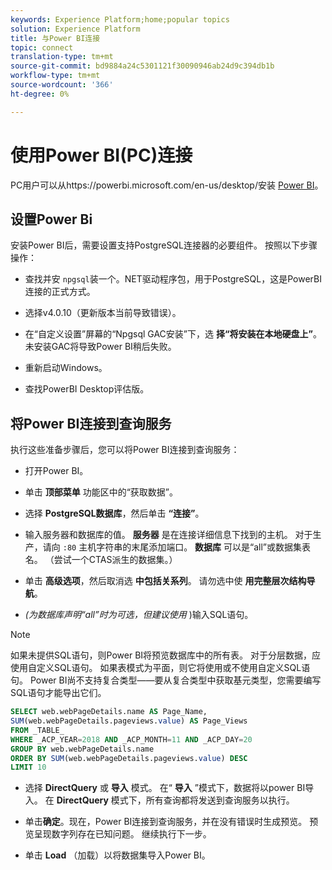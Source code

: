 ```yaml
---
keywords: Experience Platform;home;popular topics
solution: Experience Platform
title: 与Power BI连接
topic: connect
translation-type: tm+mt
source-git-commit: bd9884a24c5301121f30090946ab24d9c394db1b
workflow-type: tm+mt
source-wordcount: '366'
ht-degree: 0%

---
```



# 使用Power BI(PC)连接

PC用户可以从https://powerbi.microsoft.com/en-us/desktop/安装 [Power BI](https://powerbi.microsoft.com/en-us/desktop/)。

## 设置Power Bi

安装Power BI后，需要设置支持PostgreSQL连接器的必要组件。 按照以下步骤操作：

- 查找并安 `npgsql`装一个。NET驱动程序包，用于PostgreSQL，这是PowerBI连接的正式方式。

- 选择v4.0.10（更新版本当前导致错误）。

- 在“自定义设置”屏幕的“Npgsql GAC安装”下，选 **择“将安装在本地硬盘上”**。 未安装GAC将导致Power BI稍后失败。

- 重新启动Windows。

- 查找PowerBI Desktop评估版。

## 将Power BI连接到查询服务

执行这些准备步骤后，您可以将Power BI连接到查询服务：

- 打开Power BI。

- 单击 **顶部菜单** 功能区中的“获取数据”。

- 选择 **PostgreSQL数据库**，然后单击 **“连接”**。

- 输入服务器和数据库的值。 **服务器** 是在连接详细信息下找到的主机。 对于生产，请向 `:80` 主机字符串的末尾添加端口。 **数据库** 可以是“all”或数据集表名。 （尝试一个CTAS派生的数据集。）

- 单击 **高级选项**，然后取消选 **中包括关系列**。 请勿选中使 **用完整层次结构导航**。

- *(为数据库声明“all”时为可选，但建议使用* )输入SQL语句。

>[!NOTE]
>
>如果未提供SQL语句，则Power BI将预览数据库中的所有表。 对于分层数据，应使用自定义SQL语句。 如果表模式为平面，则它将使用或不使用自定义SQL语句。 Power BI尚不支持复合类型——要从复合类型中获取基元类型，您需要编写SQL语句才能导出它们。

```sql
SELECT web.webPageDetails.name AS Page_Name, 
SUM(web.webPageDetails.pageviews.value) AS Page_Views 
FROM _TABLE_ 
WHERE _ACP_YEAR=2018 AND _ACP_MONTH=11 AND _ACP_DAY=20 
GROUP BY web.webPageDetails.name 
ORDER BY SUM(web.webPageDetails.pageviews.value) DESC 
LIMIT 10
```

- 选择 **DirectQuery** 或 **导入** 模式。 在“ **导入** ”模式下，数据将以power BI导入。 在 **DirectQuery** 模式下，所有查询都将发送到查询服务以执行。

- 单击&#x200B;**确定**。现在，Power BI连接到查询服务，并在没有错误时生成预览。 预览呈现数字列存在已知问题。 继续执行下一步。

- 单击 **Load** （加载）以将数据集导入Power BI。
